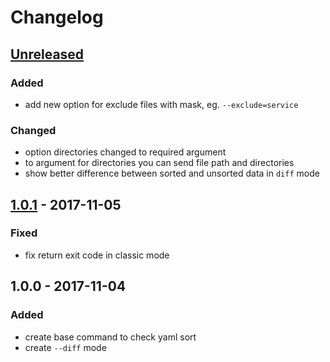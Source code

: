 # Changelog

## [Unreleased]
### Added
- add new option for exclude files with mask, eg. `--exclude=service`

### Changed
- option directories changed to required argument
- to argument for directories you can send file path and directories
- show better difference between sorted and unsorted data in `diff` mode

## [1.0.1] - 2017-11-05
### Fixed
- fix return exit code in classic mode

## 1.0.0 - 2017-11-04
### Added
- create base command to check yaml sort
- create `--diff` mode

[Unreleased]: https://github.com/sspooky13/yaml-alphabetical-checker/compare/1.0.1...HEAD
[1.0.1]: https://github.com/sspooky13/yaml-alphabetical-checker/compare/1.0.0...1.0.1